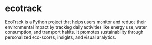 # ecotrack
EcoTrack is a Python project that helps users monitor and reduce their environmental impact by tracking daily activities like energy use, water consumption, and transport habits. It promotes sustainability through personalized eco-scores, insights, and visual analytics.
